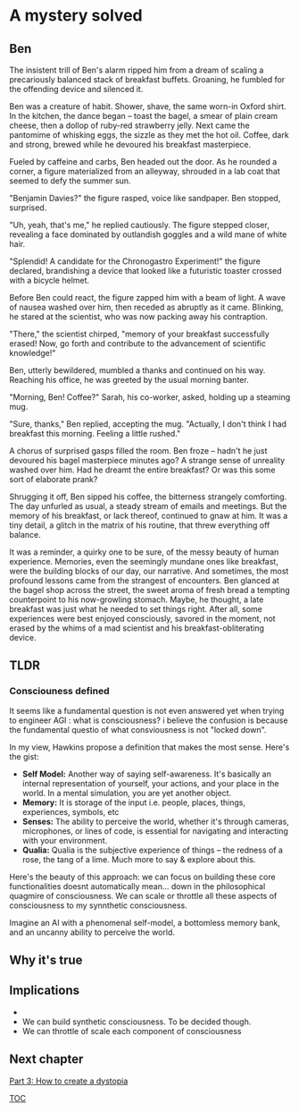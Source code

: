 # A mystery solved
## Ben
The insistent trill of Ben's alarm ripped him from a dream of scaling a precariously balanced stack of breakfast buffets. Groaning, he fumbled for the offending device and silenced it. 

Ben was a creature of habit. Shower, shave, the same worn-in Oxford shirt. In the kitchen, the dance began – toast the bagel, a smear of plain cream cheese, then a dollop of ruby-red strawberry jelly. Next came the pantomime of whisking eggs, the sizzle as they met the hot oil. Coffee, dark and strong, brewed while he devoured his breakfast masterpiece.

Fueled by caffeine and carbs, Ben headed out the door. As he rounded a corner, a figure materialized from an alleyway, shrouded in a lab coat that seemed to defy the summer sun. 

"Benjamin Davies?" the figure rasped, voice like sandpaper. Ben stopped, surprised. 

"Uh, yeah, that's me," he replied cautiously. The figure stepped closer, revealing a face dominated by outlandish goggles and a wild mane of white hair.

"Splendid! A candidate for the Chronogastro Experiment!" the figure declared, brandishing a device that looked like a futuristic toaster crossed with a bicycle helmet.

Before Ben could react, the figure zapped him with a beam of light. A wave of nausea washed over him, then receded as abruptly as it came. Blinking, he stared at the scientist, who was now packing away his contraption.

"There," the scientist chirped, "memory of your breakfast successfully erased! Now, go forth and contribute to the advancement of scientific knowledge!" 

Ben, utterly bewildered, mumbled a thanks and continued on his way. Reaching his office, he was greeted by the usual morning banter.

"Morning, Ben! Coffee?" Sarah, his co-worker, asked, holding up a steaming mug.

"Sure, thanks," Ben replied, accepting the mug. "Actually, I don't think I had breakfast this morning. Feeling a little rushed."

A chorus of surprised gasps filled the room. Ben froze – hadn't he just devoured his bagel masterpiece minutes ago? A strange sense of unreality washed over him. Had he dreamt the entire breakfast?  Or was this some sort of elaborate prank?  

Shrugging it off, Ben sipped his coffee, the bitterness strangely comforting. The day unfurled as usual, a steady stream of emails and meetings. But the memory of his breakfast, or lack thereof, continued to gnaw at him.  It was a tiny detail, a glitch in the matrix of his routine, that threw everything off balance.

It was a reminder, a quirky one to be sure, of the messy beauty of human experience.  Memories, even the seemingly mundane ones like breakfast, were the building blocks of our day, our narrative.  And sometimes, the most profound lessons came from the strangest of encounters.  Ben glanced at the bagel shop across the street, the sweet aroma of fresh bread a tempting counterpoint to his now-growling stomach.  Maybe, he thought, a late breakfast was just what he needed to set things right.  After all, some experiences were best enjoyed consciously, savored in the moment, not erased by the whims of a mad scientist and his breakfast-obliterating device. 

## TLDR


### Consciouness defined

It seems like a fundamental question is not even answered yet when trying to engineer AGI : what is consciousness? i believe the confusion is because the fundamental questio  of what consviousness is not "locked down". 

In my view, Hawkins propose a definition that makes the most sense. Here's the gist:

* **Self Model:**  Another way of saying self-awareness. It's basically an internal representation of yourself, your actions, and your place in the world. In a mental simulation, you are yet another object.
* **Memory:** It is storage of the input i.e. people, places, things, experiences, symbols, etc
* **Senses:** The ability to perceive the world, whether it's through cameras, microphones, or lines of code, is essential for navigating and interacting with your environment.
* **Qualia:**  Qualia is the subjective experience of things – the redness of a rose, the tang of a lime. Much more to say & explore about this. 

Here's the beauty of this approach: we can focus on building these core functionalities doesnt automatically mean... down in the philosophical quagmire of consciousness. We can scale or throttle all these aspects of consciousness to my synnthetic consciousness. 

Imagine an AI with a phenomenal self-model, a bottomless memory bank, and an uncanny ability to perceive the world. 

## Why it's true


## Implications
- 
- We can build synthetic consciousness. To be decided though.
- We can throttle of scale each component of consciousness


## Next chapter

[Part 3: How to create a dystopia](Part3-howto-create-a-dystopia.md)

[TOC](https://pebreo.github.io/)


